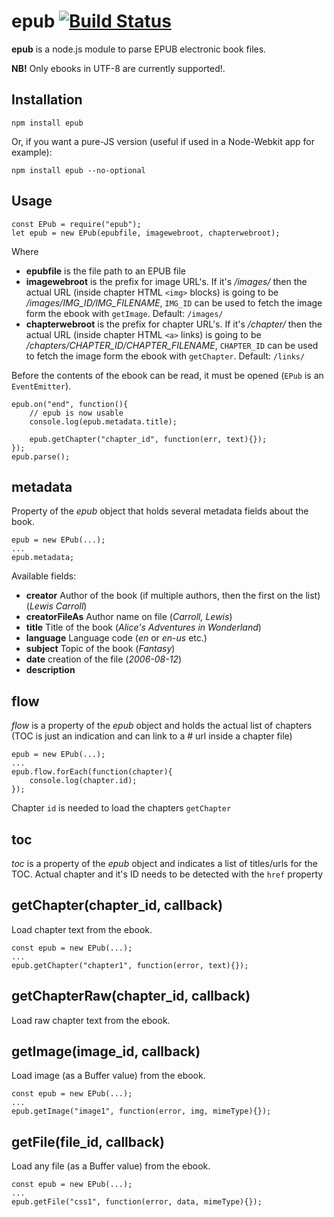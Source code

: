 # epub [![Build Status](https://travis-ci.org/julien-c/epub.svg?branch=master)](https://travis-ci.org/julien-c/epub)

**epub** is a node.js module to parse EPUB electronic book files.

**NB!** Only ebooks in UTF-8 are currently supported!.

## Installation

    npm install epub

Or, if you want a pure-JS version (useful if used in a Node-Webkit app for example):

    npm install epub --no-optional


## Usage

    const EPub = require("epub");
    let epub = new EPub(epubfile, imagewebroot, chapterwebroot);

Where

  * **epubfile** is the file path to an EPUB file
  * **imagewebroot** is the prefix for image URL's. If it's */images/* then the actual URL (inside chapter HTML `<img>` blocks) is going to be */images/IMG_ID/IMG_FILENAME*, `IMG_ID` can be used to fetch the image form the ebook with `getImage`. Default: `/images/`
  * **chapterwebroot** is the prefix for chapter URL's. If it's */chapter/* then the actual URL (inside chapter HTML `<a>` links) is going to be */chapters/CHAPTER_ID/CHAPTER_FILENAME*, `CHAPTER_ID` can be used to fetch the image form the ebook with `getChapter`. Default: `/links/`
 
Before the contents of the ebook can be read, it must be opened (`EPub` is an `EventEmitter`).

    epub.on("end", function(){
    	// epub is now usable
    	console.log(epub.metadata.title);

    	epub.getChapter("chapter_id", function(err, text){});
    });
    epub.parse();


## metadata

Property of the *epub* object that holds several metadata fields about the book.

    epub = new EPub(...);
    ...
    epub.metadata;

Available fields:

  * **creator** Author of the book (if multiple authors, then the first on the list) (*Lewis Carroll*)
  * **creatorFileAs** Author name on file (*Carroll, Lewis*)
  * **title** Title of the book (*Alice's Adventures in Wonderland*)
  * **language** Language code (*en* or *en-us* etc.)
  * **subject** Topic of the book (*Fantasy*)
  * **date** creation of the file (*2006-08-12*)
  * **description**

## flow

*flow* is a property of the *epub* object and holds the actual list of chapters (TOC is just an indication and can link to a # url inside a chapter file)

    epub = new EPub(...);
    ...
    epub.flow.forEach(function(chapter){
    	console.log(chapter.id);
    });

Chapter `id` is needed to load the chapters `getChapter`

## toc
*toc* is a property of the *epub* object and indicates a list of titles/urls for the TOC. Actual chapter and it's ID needs to be detected with the `href` property


## getChapter(chapter_id, callback)

Load chapter text from the ebook.

    const epub = new EPub(...);
    ...
    epub.getChapter("chapter1", function(error, text){});

## getChapterRaw(chapter_id, callback)

Load raw chapter text from the ebook.

## getImage(image_id, callback)

Load image (as a Buffer value) from the ebook.

    const epub = new EPub(...);
    ...
    epub.getImage("image1", function(error, img, mimeType){});

## getFile(file_id, callback)

Load any file (as a Buffer value) from the ebook.

    const epub = new EPub(...);
    ...
    epub.getFile("css1", function(error, data, mimeType){});

